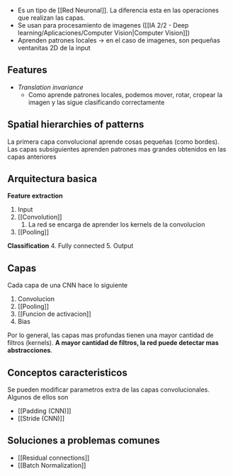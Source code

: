 - Es un tipo de [[Red Neuronal]]. La diferencia esta en las operaciones que realizan las capas.
- Se usan para procesamiento de imagenes ([[IA 2/2 - Deep learning/Aplicaciones/Computer Vision|Computer Vision]])
- Aprenden patrones locales -> en el caso de imagenes, son pequeñas ventanitas 2D de la input
## Features
- *Translation invariance*
	- Como aprende patrones locales, podemos mover, rotar, cropear la imagen y las sigue clasificando correctamente

## Spatial hierarchies of patterns
La primera capa convolucional aprende cosas pequeñas (como bordes). Las capas subsiguientes aprenden patrones mas grandes obtenidos en las capas anteriores

## Arquitectura basica
**Feature extraction**
1. Input
2. [[Convolution]]
	1. La red se encarga de aprender los kernels de la convolucion
3. [[Pooling]]

**Classification**
4. Fully connected
5. Output

## Capas
Cada capa de una CNN hace lo siguiente
1. Convolucion
2. [[Pooling]]
3. [[Funcion de activacion]]
4. Bias

Por lo general, las capas mas profundas tienen una mayor cantidad de filtros (kernels). **A mayor cantidad de filtros, la red puede detectar mas abstracciones**.
## Conceptos caracteristicos
Se pueden modificar parametros extra de las capas convolucionales. Algunos de ellos son
- [[Padding (CNN)]]
- [[Stride (CNN)]]

## Soluciones a problemas comunes
- [[Residual connections]]
- [[Batch Normalization]]


